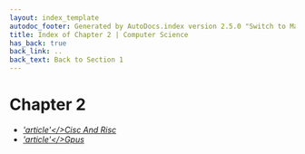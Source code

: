 ```yaml
---
layout: index_template
autodoc_footer: Generated by AutoDocs.index version 2.5.0 "Switch to Material Icons" ⓒ Starwort, 2020
title: Index of Chapter 2 | Computer Science
has_back: true
back_link: ..
back_text: Back to Section 1
---
```


# **Chapter 2**

- <a href='./cisc_and_risc.md'><i title='MD file' class="material-icons">'article'</>Cisc And Risc</a>
- <a href='./gpus.md'><i title='MD file' class="material-icons">'article'</>Gpus</a>

